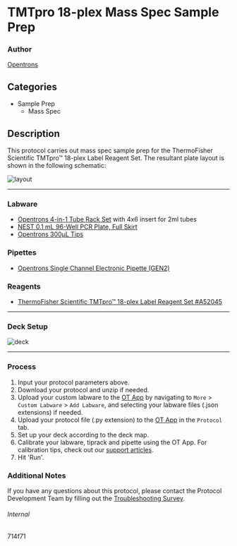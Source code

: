 # TMTpro 18-plex Mass Spec Sample Prep

### Author
[Opentrons](https://opentrons.com/)

## Categories
* Sample Prep
	* Mass Spec

## Description

This protocol carries out mass spec sample prep for the ThermoFisher Scientific TMTpro™ 18-plex Label Reagent Set. The resultant plate layout is shown in the following schematic:

![layout](https://opentrons-protocol-library-website.s3.amazonaws.com/custom-README-images/714f71/plate.png)

---

### Labware
* [Opentrons 4-in-1 Tube Rack Set](https://shop.opentrons.com/4-in-1-tube-rack-set/) with 4x6 insert for 2ml tubes
* [NEST 0.1 mL 96-Well PCR Plate, Full Skirt](https://shop.opentrons.com/nest-0-1-ml-96-well-pcr-plate-full-skirt/)
* [Opentrons 300µL Tips](https://shop.opentrons.com/opentrons-300ul-tips-1000-refills/)

### Pipettes
* [Opentrons Single Channel Electronic Pipette (GEN2)](https://shop.opentrons.com/single-channel-electronic-pipette-p20/)

### Reagents
* [ThermoFisher Scientific TMTpro™ 18-plex Label Reagent Set #A52045](https://www.thermofisher.com/order/catalog/product/A52045)

---

### Deck Setup

![deck](https://opentrons-protocol-library-website.s3.amazonaws.com/custom-README-images/714f71/deck2.png)

---

### Process
1. Input your protocol parameters above.
2. Download your protocol and unzip if needed.
3. Upload your custom labware to the [OT App](https://opentrons.com/ot-app) by navigating to `More` > `Custom Labware` > `Add Labware`, and selecting your labware files (.json extensions) if needed.
4. Upload your protocol file (.py extension) to the [OT App](https://opentrons.com/ot-app) in the `Protocol` tab.
5. Set up your deck according to the deck map.
6. Calibrate your labware, tiprack and pipette using the OT App. For calibration tips, check out our [support articles](https://support.opentrons.com/en/collections/1559720-guide-for-getting-started-with-the-ot-2).
7. Hit 'Run'.

### Additional Notes
If you have any questions about this protocol, please contact the Protocol Development Team by filling out the [Troubleshooting Survey](https://protocol-troubleshooting.paperform.co/).

###### Internal
714f71

